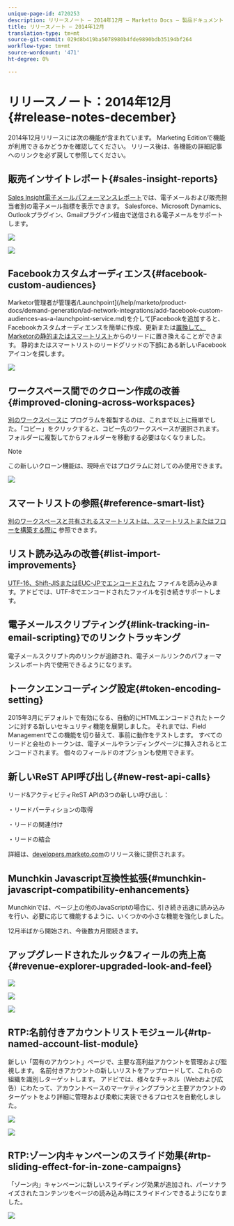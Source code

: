 ```yaml
---
unique-page-id: 4720253
description: リリースノート — 2014年12月 — Marketto Docs — 製品ドキュメント
title: リリースノート — 2014年12月
translation-type: tm+mt
source-git-commit: 029d8b419ba5078980b4fde9890bdb35194bf264
workflow-type: tm+mt
source-wordcount: '471'
ht-degree: 0%

---
```



# リリースノート：2014年12月{#release-notes-december}

2014年12月リリースには次の機能が含まれています。 Marketing Editionで機能が利用できるかどうかを確認してください。 リリース後は、各機能の詳細記事へのリンクを必ず戻して参照してください。

## 販売インサイトレポート{#sales-insight-reports}

[Sales Insight電子メールパフォーマンスレポート](/help/marketo/product-docs/marketo-sales-insight/msi-for-salesforce/features/performance-reports/sales-insight-email-performance-report.md)では、電子メールおよび販売担当者別の電子メール指標を表示できます。 Salesforce、Microsoft Dynamics、Outlookプラグイン、Gmailプラグイン経由で送信される電子メールをサポートします。

![](assets/image2014-12-5-11-3a5-3a46.png)

![](assets/image2014-12-5-11-3a5-3a55.png)

## Facebookカスタムオーディエンス{#facebook-custom-audiences}

Marketor管理者が管理者/Launchpoint](/help/marketo/product-docs/demand-generation/ad-network-integrations/add-facebook-custom-audiences-as-a-launchpoint-service.md)を介して[Facebookを追加すると、Facebookカスタムオーディエンスを簡単に作成、更新または[置換して、Marketorの静的またはスマートリスト](/help/marketo/product-docs/demand-generation/facebook/create-a-custom-audience-in-facebook.md)からのリードに置き換えることができます。 静的またはスマートリストのリードグリッドの下部にある新しいFacebookアイコンを探します。

![](assets/image2014-12-5-11-3a6-3a28.png)

## ワークスペース間でのクローン作成の改善{#improved-cloning-across-workspaces}

[別のワークスペースに](/help/marketo/product-docs/core-marketo-concepts/programs/working-with-programs/clone-a-program.md) プログラムを複製するのは、これまで以上に簡単でした。「コピー」をクリックすると、コピー先のワークスペースが選択されます。 フォルダーに複製してからフォルダーを移動する必要はなくなりました。

>[!NOTE]
>
>この新しいクローン機能は、現時点ではプログラムに対してのみ使用できます。

![](assets/image2014-12-5-11-3a7-3a13.png)

## スマートリストの参照{#reference-smart-list}

[別のワークスペースと共有されるスマートリストは、スマートリストまたはフローを構築する際に](/help/marketo/product-docs/core-marketo-concepts/smart-lists-and-static-lists/using-smart-lists/reference-a-list-or-smart-list-across-workspaces.md) 参照できます。

## リスト読み込みの改善{#list-import-improvements}

[UTF-16、Shift-JISまたはEUC-JPでエンコードされた](/help/marketo/getting-started/quick-wins/import-a-list-of-people.md) ファイルを読み込みます。アドビでは、UTF-8でエンコードされたファイルを引き続きサポートします。

## 電子メールスクリプティング{#link-tracking-in-email-scripting}でのリンクトラッキング

電子メールスクリプト内のリンクが追跡され、電子メールリンクのパフォーマンスレポート内で使用できるようになります。

## トークンエンコーディング設定{#token-encoding-setting}

2015年3月にデフォルトで有効になる、自動的にHTMLエンコードされたトークンに対する新しいセキュリティ機能を展開しました。 それまでは、Field Managementでこの機能を切り替えて、事前に動作をテストします。 すべてのリードと会社のトークンは、電子メールやランディングページに挿入されるとエンコードされます。 個々のフィールドのオプションも使用できます。

## 新しいReST API呼び出し{#new-rest-api-calls}

リード&amp;アクティビティReST APIの3つの新しい呼び出し：

・リードパーティションの取得

・リードの関連付け

・リードの結合

詳細は、[developers.marketo.com](https://developers.marketo.com/)のリリース後に提供されます。

## Munchkin Javascript互換性拡張{#munchkin-javascript-compatibility-enhancements}

Munchkinでは、ページ上の他のJavaScriptの場合に、引き続き迅速に読み込みを行い、必要に応じて機能するように、いくつかの小さな機能を強化しました。

12月半ばから開始され、今後数カ月間続きます。

## アップグレードされたルック&amp;フィールの売上高{#revenue-explorer-upgraded-look-and-feel}

![](assets/image2014-12-5-11-3a8-3a4.png)

![](assets/image2014-12-5-11-3a8-3a14.png)

![](assets/image2014-12-5-11-3a8-3a36.png)

## RTP:名前付きアカウントリストモジュール{#rtp-named-account-list-module}

新しい「固有のアカウント」ページで、主要な高利益アカウントを管理および監視します。 名前付きアカウントの新しいリストをアップロードして、これらの組織を識別しターゲットします。 アドビでは、様々なチャネル（Webおよび広告）にわたって、アカウントベースのマーケティングプランと主要アカウントのターゲットをより詳細に管理および柔軟に実装できるプロセスを自動化しました。

![](assets/image2014-12-5-11-3a8-3a56.png)

![](assets/image2014-12-5-11-3a9-3a10.png)

## RTP:ゾーン内キャンペーンのスライド効果{#rtp-sliding-effect-for-in-zone-campaigns}

「ゾーン内」キャンペーンに新しいスライディング効果が追加され、パーソナライズされたコンテンツをページの読み込み時にスライドインできるようになりました。

![](assets/image2014-12-5-11-3a9-3a34.png)

